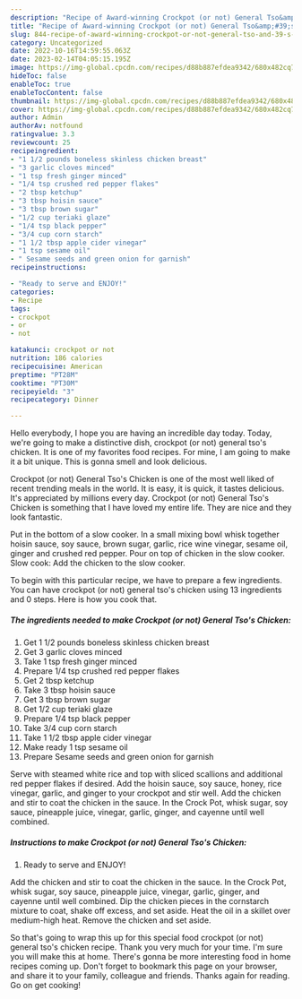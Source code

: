 ```yaml
---
description: "Recipe of Award-winning Crockpot (or not) General Tso&amp;#39;s Chicken"
title: "Recipe of Award-winning Crockpot (or not) General Tso&amp;#39;s Chicken"
slug: 844-recipe-of-award-winning-crockpot-or-not-general-tso-and-39-s-chicken
category: Uncategorized
date: 2022-10-16T14:59:55.063Z
date: 2023-02-14T04:05:15.195Z
image: https://img-global.cpcdn.com/recipes/d88b887efdea9342/680x482cq70/crockpot-or-not-general-tsos-chicken-recipe-main-photo.jpg
hideToc: false
enableToc: true
enableTocContent: false
thumbnail: https://img-global.cpcdn.com/recipes/d88b887efdea9342/680x482cq70/crockpot-or-not-general-tsos-chicken-recipe-main-photo.jpg
cover: https://img-global.cpcdn.com/recipes/d88b887efdea9342/680x482cq70/crockpot-or-not-general-tsos-chicken-recipe-main-photo.jpg
author: Admin
authorAv: notfound
ratingvalue: 3.3
reviewcount: 25
recipeingredient:
- "1 1/2 pounds boneless skinless chicken breast"
- "3 garlic cloves minced"
- "1 tsp fresh ginger minced"
- "1/4 tsp crushed red pepper flakes"
- "2 tbsp ketchup"
- "3 tbsp hoisin sauce"
- "3 tbsp brown sugar"
- "1/2 cup teriaki glaze"
- "1/4 tsp black pepper"
- "3/4 cup corn starch"
- "1 1/2 tbsp apple cider vinegar"
- "1 tsp sesame oil"
- " Sesame seeds and green onion for garnish"
recipeinstructions:

- "Ready to serve and ENJOY!"
categories:
- Recipe
tags:
- crockpot
- or
- not

katakunci: crockpot or not 
nutrition: 186 calories
recipecuisine: American
preptime: "PT28M"
cooktime: "PT30M"
recipeyield: "3"
recipecategory: Dinner

---
```



Hello everybody, I hope you are having an incredible day today. Today, we're going to make a distinctive dish, crockpot (or not) general tso&#39;s chicken. It is one of my favorites food recipes. For mine, I am going to make it a bit unique. This is gonna smell and look delicious.

Crockpot (or not) General Tso&#39;s Chicken is one of the most well liked of recent trending meals in the world. It is easy, it is quick, it tastes delicious. It's appreciated by millions every day. Crockpot (or not) General Tso&#39;s Chicken is something that I have loved my entire life. They are nice and they look fantastic.

Put in the bottom of a slow cooker. In a small mixing bowl whisk together hoisin sauce, soy sauce, brown sugar, garlic, rice wine vinegar, sesame oil, ginger and crushed red pepper. Pour on top of chicken in the slow cooker. Slow cook: Add the chicken to the slow cooker.


To begin with this particular recipe, we have to prepare a few ingredients. You can have crockpot (or not) general tso&#39;s chicken using 13 ingredients and 0 steps. Here is how you cook that.

<!--inarticleads1-->

##### The ingredients needed to make Crockpot (or not) General Tso&#39;s Chicken:

1. Get 1 1/2 pounds boneless skinless chicken breast
1. Get 3 garlic cloves minced
1. Take 1 tsp fresh ginger minced
1. Prepare 1/4 tsp crushed red pepper flakes
1. Get 2 tbsp ketchup
1. Take 3 tbsp hoisin sauce
1. Get 3 tbsp brown sugar
1. Get 1/2 cup teriaki glaze
1. Prepare 1/4 tsp black pepper
1. Take 3/4 cup corn starch
1. Take 1 1/2 tbsp apple cider vinegar
1. Make ready 1 tsp sesame oil
1. Prepare  Sesame seeds and green onion for garnish


Serve with steamed white rice and top with sliced scallions and additional red pepper flakes if desired. Add the hoisin sauce, soy sauce, honey, rice vinegar, garlic, and ginger to your crockpot and stir well. Add the chicken and stir to coat the chicken in the sauce. In the Crock Pot, whisk sugar, soy sauce, pineapple juice, vinegar, garlic, ginger, and cayenne until well combined. 

<!--inarticleads2-->

##### Instructions to make Crockpot (or not) General Tso&#39;s Chicken:


1. Ready to serve and ENJOY!

Add the chicken and stir to coat the chicken in the sauce. In the Crock Pot, whisk sugar, soy sauce, pineapple juice, vinegar, garlic, ginger, and cayenne until well combined. Dip the chicken pieces in the cornstarch mixture to coat, shake off excess, and set aside. Heat the oil in a skillet over medium-high heat. Remove the chicken and set aside. 

So that's going to wrap this up for this special food crockpot (or not) general tso&#39;s chicken recipe. Thank you very much for your time. I'm sure you will make this at home. There's gonna be more interesting food in home recipes coming up. Don't forget to bookmark this page on your browser, and share it to your family, colleague and friends. Thanks again for reading. Go on get cooking!
